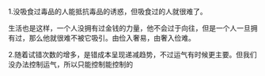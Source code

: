 1.没吸食过毒品的人能抵抗毒品的诱惑，但吸食过的人就很难了。

生活也是这样，一个人没拥有过金钱的力量，他不会过于向往，但是一个人一旦拥有过，那么他就很难不被它吸引。由俭入奢易，由奢入俭难。

2.随着试错次数的增多，是错成本呈现递减趋势，不过运气有时候更主要。但我们没办法控制运气，所以只能控制能控制的